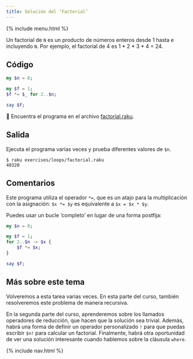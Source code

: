 ```yaml
---
title: Solución del ‘Factorial’
---
```


{% include menu.html %}

Un factorial de `N` es un producto de números enteros desde 1 hasta e incluyendo `N`. Por ejemplo, el factorial de 4 es 1 * 2 * 3 * 4 = 24.

## Código

```raku
my $n = 8;

my $f = 1;
$f *= $_ for 2..$n;

say $f;
```

🦋 Encuentra el programa en el archivo [factorial.raku](https://github.com/ash/raku-course/blob/master/exercises/loops/factorial.raku).

## Salida

Ejecuta el programa varias veces y prueba diferentes valores de `$n`.

```console
$ raku exercises/loops/factorial.raku
40320
```

## Comentarios

Este programa utiliza el operador `*=`, que es un atajo para la multiplicación con la asignación: `$x *= $y` es equivalente a `$x = $x * $y`.

Puedes usar un bucle ‘completo’ en lugar de una forma postfija:

```raku
my $n = 8;

my $f = 1;
for 2..$n -> $x {
    $f *= $x;
}

say $f;
```

## Más sobre este tema

Volveremos a esta tarea varias veces. En esta parte del curso, también resolveremos este problema de manera recursiva.

En la segunda parte del curso, aprenderemos sobre los llamados operadores de reducción, que hacen que la solución sea trivial. Además, habrá una forma de definir un operador personalizado `!` para que puedas escribir `$n!` para calcular un factorial. Finalmente, habrá otra oportunidad de ver una solución interesante cuando hablemos sobre la cláusula `where`.

{% include nav.html %}